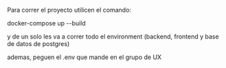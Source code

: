 Para correr el proyecto utilicen el comando:

docker-compose up --build

y de un solo les va a correr todo el environment (backend, frontend y base de datos de postgres)

ademas, peguen el .env que mande en el grupo de UX

